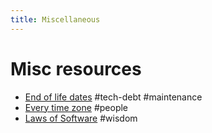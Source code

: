 ```yaml
---
title: Miscellaneous
---
```


# Misc resources

- [End of life dates](https://endoflife.date/) #tech-debt #maintenance
- [Every time zone](https://everytimezone.com/) #people
- [Laws of Software](https://www.laws-of-software.com/) #wisdom
